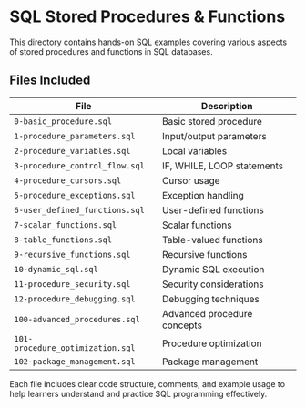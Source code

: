 # SQL Stored Procedures & Functions

This directory contains hands-on SQL examples covering various aspects of stored procedures and functions in SQL databases.

## Files Included

| File | Description |
|------|-------------|
| `0-basic_procedure.sql` | Basic stored procedure |
| `1-procedure_parameters.sql` | Input/output parameters |
| `2-procedure_variables.sql` | Local variables |
| `3-procedure_control_flow.sql` | IF, WHILE, LOOP statements |
| `4-procedure_cursors.sql` | Cursor usage |
| `5-procedure_exceptions.sql` | Exception handling |
| `6-user_defined_functions.sql` | User-defined functions |
| `7-scalar_functions.sql` | Scalar functions |
| `8-table_functions.sql` | Table-valued functions |
| `9-recursive_functions.sql` | Recursive functions |
| `10-dynamic_sql.sql` | Dynamic SQL execution |
| `11-procedure_security.sql` | Security considerations |
| `12-procedure_debugging.sql` | Debugging techniques |
| `100-advanced_procedures.sql` | Advanced procedure concepts |
| `101-procedure_optimization.sql` | Procedure optimization |
| `102-package_management.sql` | Package management |

Each file includes clear code structure, comments, and example usage to help learners understand and practice SQL programming effectively.

